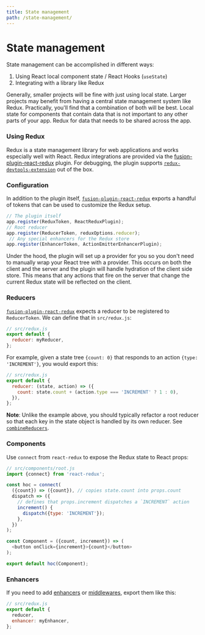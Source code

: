 ```yaml
---
title: State management
path: /state-management/
---
```


# State management

State management can be accomplished in different ways:

1. Using React local component state / React Hooks (`useState`)
2. Integrating with a library like Redux

Generally, smaller projects will be fine with just using local state. Larger projects may benefit from having a central state management system like Redux. Practically, you'll find that a combination of both will be best. Local state for components that contain data that is not important to any other parts of your app. Redux for data that needs to be shared across the app.

### Using Redux

Redux is a state management library for web applications and works especially well with React. Redux integrations are provided via the [fusion-plugin-react-redux](/api/fusion-plugin-react-redux) plugin. For debugging, the plugin supports [`redux-devtools-extension`](https://github.com/zalmoxisus/redux-devtools-extension) out of the box.

### Configuration

In addition to the plugin itself, [`fusion-plugin-react-redux`](/api/fusion-plugin-react-redux) exports a handful of tokens that can be used to customize the Redux setup.

```js
// The plugin itself
app.register(ReduxToken, ReactReduxPlugin);
// Root reducer
app.register(ReducerToken, reduxOptions.reducer);
 // Any special enhancers for the Redux store
app.register(EnhancerToken, ActionEmitterEnhancerPlugin);
```

Under the hood, the plugin will set up a provider for you so you don't need to manually wrap your React tree with a provider. This occurs on both the client and the server and the plugin will handle hydration of the client side store. This means that any actions that fire on the server that change the current Redux state will be reflected on the client.

### Reducers

[`fusion-plugin-react-redux`](/api/fusion-plugin-react-redux) expects a reducer to be registered to `ReducerToken`. We can define that in `src/redux.js`:

```js
// src/redux.js
export default {
  reducer: myReducer,
};
```

For example, given a state tree `{count: 0}` that responds to an action `{type: 'INCREMENT'}`, you would export this:

```js
// src/redux.js
export default {
  reducer: (state, action) => ({
    count: state.count + (action.type === 'INCREMENT' ? 1 : 0),
  }),
};
```

**Note**: Unlike the example above, you should typically refactor a root reducer so that each key in the state object is handled by its own reducer. See [`combineReducers`](https://redux.js.org/docs/api/combineReducers.html).

### Components

Use `connect` from `react-redux` to expose the Redux state to React props:

```js
// src/components/root.js
import {connect} from 'react-redux';

const hoc = connect(
  ({count}) => ({count}), // copies state.count into props.count
  dispatch => ({
    // defines that props.increment dispatches a `INCREMENT` action
    increment() {
      dispatch({type: 'INCREMENT'});
    },
  })
);

const Component = ({count, increment}) => (
  <button onClick={increment}>{count}</button>
);

export default hoc(Component);
```

### Enhancers

If you need to add [enhancers](https://github.com/reactjs/redux/blob/master/docs/Glossary.md#store-enhancer) or [middlewares](https://github.com/reactjs/redux/blob/master/docs/Glossary.md#middleware), export them like this:

```js
// src/redux.js
export default {
  reducer,
  enhancer: myEnhancer,
};
```
